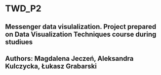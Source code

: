 # TWD_P2

## Messenger data visulalization. Project prepared on Data Visualization Techniques course during studiues

## Authors: Magdalena Jeczeń, Aleksandra Kulczycka, Łukasz Grabarski
